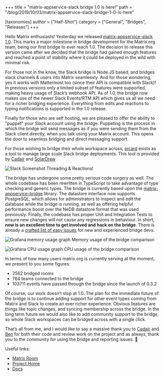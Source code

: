 +++
title = "matrix-appservice-slack bridge 1.0 is here!"
path = "/blog/2019/10/03/matrix-appservice-slack-bridge-1-0-is-here"

[taxonomies]
author = ["Half-Shot"]
category = ["General", "Bridges", "Releases"]
+++

Hello Matrix enthusiasts! Yesterday we released [matrix-appservice-slack 1.0](https://github.com/matrix-org/matrix-appservice-slack/releases/tag/1.0.0). This marks a major milestone
in bridge development for the Matrix.org team, being our first bridge to ever reach 1.0. The decision to
release this version came after we decided that the bridge had gained enough features and reached a point
of stability where it could be deployed in the wild with minimal risk.

For those not in the know, the Slack bridge is Node.JS based, and bridges slack channels & users into Matrix
seamlessly. And for those wondering, yes it works with Mattermost too (since their API is compatible with Slack)!
In previous versions only a limited subset of features were supported, making heavy usage of Slack’s
webhook API. As of 1.0, the bridge now makes use of the newer Slack Events/RTM API which gives us all we need for
a richer bridging experience. Everything from edits and reactions to typing notifications is supported in the 1.0 release.

Finally for those who are self hosting, we are pleased to offer the ability to "puppet" your Slack account using the
bridge. Puppeting is the process in which the bridge will send messages as if you were sending them from the Slack client
directly, when you talk using your Matrix account. This opens the door to seamless bridging and direct messaging support.

For those wishing to bridge their whole workspace across, [picard](https://github.com/SolarDrew/skill-picard) exists
as a tool to manage large scale Slack bridge deployments. This tool is provided by [Cadair](https://matrix.to/#/@Cadair:matrix.org) and [SolarDrew](https://matrix.to/#/@SolarDrew:matrix.org)

![Slack Screenshot](/blog/img/2019-10-03-slack1.0-threading.png)
Threading & Reactions!

The bridge has undergone some pretty serious code surgery as well. The whole codebase has been rewritten in
TypeScript to take advantage of type checking and generic types. The bridge is currently based upon the
[matrix-appservice-bridge](https://github.com/matrix-org/matrix-appservice-bridge/) library. The datastore interface now supports PostgreSQL, which allows for administrators to inspect and edit the database while the bridge is running, as well as offering  helpful performance boost over the NeDB datastore format that was used previously. Finally, the codebase has proper Unit and Integration Tests to ensure new changes will not cause any regressions in behaviour. In short, **now is an excellent time to get involved and hack on the bridge**. There is already a [crafted list of easy issues](https://github.com/matrix-org/matrix-appservice-slack/issues?q=is%3Aissue+is%3Aopen+label%3A%22good+first+issue%22) for new and experienced bridge devs.

![Grafana memory usage graph](/blog/img/2019-10-03-slack1.0-perfmem.png)
Memory usage of the bridge comparison

![Grafana CPU usage graph](/blog/img/2019-10-03-slack1.0-perfcpu.png)
CPU usage of the bridge comparison

In terms of how many users matrix.org is currently serving at the moment, we present to you some figures:
- 2562 bridged rooms
- 764 teams connected to the bridge
- 103711 events have passed through the bridge since the launch of 0.3.2

Of course, our work doesn’t stop at 1.0. The plan for the immediate future of the bridge
is to continue adding support for other event types coming from Matrix and Slack to create
an ever richer experience. Obvious features are things like topic changes, and syncing membership
across the bridge. In the long term future we would also like to add community support to the bridge,
so whole Slack workspaces can be bridged across with a single click.

That’s all from me, and I would like to say a massive thank you to [Cadair](https://matrix.to/#/@Cadair:matrix.org)
and [Ben](https://matrix.to/#/@benpa:matrix.org) for both their code and review work on the project and as always,
thank you to the community for using the bridge and reporting issues. 🙂

Useful links:

- [Matrix Room](https://matrix.to/#/#matrix_appservice_slack:matrix.org)
- [Project Home](https://github.com/matrix-org/matrix-appservice-slack)
- [Docs](https://matrix-appservice-slack.readthedocs.io/en/stable/)
